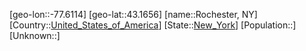 ﻿---
location: [43.1656,-77.6114]
type: City
tags:
- geo/City


SpocWebEntityId: 139697
isDeleted: false
confidential: public

---
[geo-lon::-77.6114]
[geo-lat::43.1656]
[name::Rochester, NY]
[Country::[United_States_of_America](geo/Continent/North-America/United_States_of_America.md)]
[State::[New_York](geo/Continent/North-America/United_States_of_America/New_York.md)]
[Population::]
[Unknown::]

